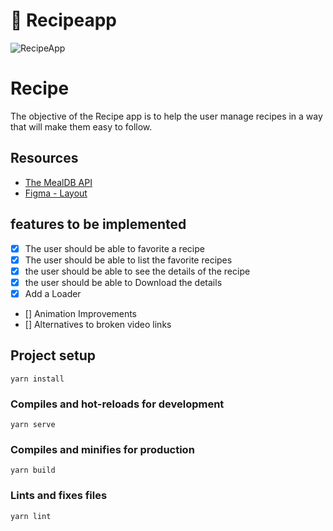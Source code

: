 # 🍳 Recipeapp 

<p>
  <img src="https://github.com/kleberMRocha/RecipeApp/blob/master/screenshots/Recipe%20App.gif" alt="RecipeApp" />
</p>

# Recipe

The objective of the Recipe app is to help the user manage recipes in a way
that will make them easy to follow. 

## Resources

- [The MealDB API](https://www.themealdb.com/api.php) 
- [Figma - Layout](https://www.figma.com/file/flKshqHmlxXvlD89gAQxro/RecipeApp?node-id=0%3A1)

## features to be implemented

- [X] The user should be able to favorite a recipe
- [X] The user should be able to list the favorite recipes
- [X] the user should be able to see the details of the recipe
- [X] the user should be able to Download the details 
- [X] Add a Loader  
- [] Animation Improvements
- [] Alternatives to broken video links


## Project setup
```
yarn install
```

### Compiles and hot-reloads for development
```
yarn serve
```

### Compiles and minifies for production
```
yarn build
```

### Lints and fixes files
```
yarn lint
```


